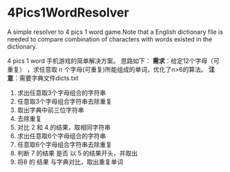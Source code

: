 ﻿# **4Pics1WordResolver**
A simple resolver to 4 pics 1 word game.Note that a English dictionary
file is needed to compare combination of characters with words existed
in the dictionary.

4 pics 1 word 手机游戏的简单解决方案。
思路如下：
**需求**：给定12个字母（可重复） ，求任意取 n 个字母(可重复)所能组成的单词，优化了n>6的算法。
**注意**：需要字典文件dicts.txt

1. 求出任意取3个字母组合的字符串
2. 任意取3个字母组合字符串去除重复
3. 取出字典中前三位字符串
4. 去除重复
5. 对比 2 和 4 的结果，取相同字符串 
6. 求出任意取6个字母组合的字符串
7. 任意取6个字母组合字符串去除重复
8. 判断 7 的结果 是否 以 5 的结果开头，并取出
9. 将8 的 结果 与字典对比，取出重复单词
